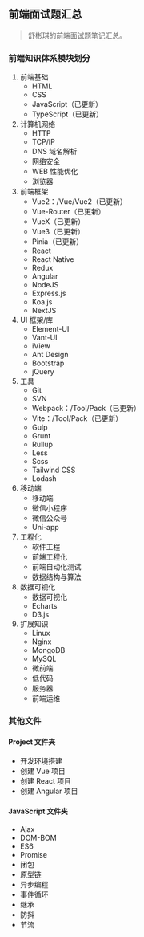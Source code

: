 <!--
 * @Author: Shu Binqi
 * @Date: 2023-02-28 18:37:33
 * @LastEditors: Shu Binqi
 * @LastEditTime: 2023-03-01 14:16:19
 * @Description: 前端面试题汇总
 * @Version: 1.0.0
 * @FilePath: \interviewQuestions\README.md
-->

## 前端面试题汇总

> 舒彬琪的前端面试题笔记汇总。

### 前端知识体系模块划分

1. 前端基础
   - HTML
   - CSS
   - JavaScript（已更新）
   - TypeScript（已更新）
2. 计算机网络
   - HTTP
   - TCP/IP
   - DNS 域名解析
   - 网络安全
   - WEB 性能优化
   - 浏览器
3. 前端框架
   - Vue2：/Vue/Vue2（已更新）
   - Vue-Router（已更新）
   - VueX（已更新）
   - Vue3（已更新）
   - Pinia（已更新）
   - React
   - React Native
   - Redux
   - Angular
   - NodeJS
   - Express.js
   - Koa.js
   - NextJS
4. UI 框架/库
   - Element-UI
   - Vant-UI
   - iView
   - Ant Design
   - Bootstrap
   - jQuery
5. 工具
   - Git
   - SVN
   - Webpack：/Tool/Pack（已更新）
   - Vite：/Tool/Pack（已更新）
   - Gulp
   - Grunt
   - Rullup
   - Less
   - Scss
   - Tailwind CSS
   - Lodash
6. 移动端
   - 移动端
   - 微信小程序
   - 微信公众号
   - Uni-app
7. 工程化
   - 软件工程
   - 前端工程化
   - 前端自动化测试
   - 数据结构与算法
8. 数据可视化
   - 数据可视化
   - Echarts
   - D3.js
9. 扩展知识
   - Linux
   - Nginx
   - MongoDB
   - MySQL
   - 微前端
   - 低代码
   - 服务器
   - 前端运维

### 其他文件

#### Project 文件夹

- 开发环境搭建
- 创建 Vue 项目
- 创建 React 项目
- 创建 Angular 项目

#### JavaScript 文件夹

- Ajax
- DOM-BOM
- ES6
- Promise
- 闭包
- 原型链
- 异步编程
- 事件循环
- 继承
- 防抖
- 节流
